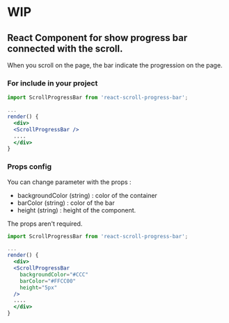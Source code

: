 # WIP

## React Component for show progress bar connected with the scroll.

When you scroll on the page, the bar indicate the progression on the page.

### For include in your project

```jsx
import ScrollProgressBar from 'react-scroll-progress-bar';

...
render() {
  <div>
  <ScrollProgressBar />
  ....
  </div>
}
```

### Props config

You can change parameter with the props :

- backgroundColor (string) : color of the container
- barColor (string) : color of the bar
- height (string) : height of the component.

The props aren't required.

```jsx
import ScrollProgressBar from 'react-scroll-progress-bar';

...
render() {
  <div>
  <ScrollProgressBar
    backgroundColor="#CCC"
    barColor="#FFCC00"
    height="5px"
  />
  ....
  </div>
}
```
